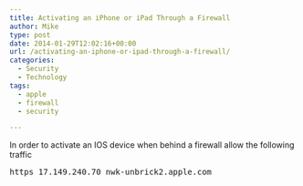 ```yaml
---
title: Activating an iPhone or iPad Through a Firewall
author: Mike
type: post
date: 2014-01-29T12:02:16+00:00
url: /activating-an-iphone-or-ipad-through-a-firewall/
categories:
  - Security
  - Technology
tags:
  - apple
  - firewall
  - security

---
```

In order to activate an IOS device when behind a firewall allow the following traffic

<pre>https 17.149.240.70 nwk-unbrick2.apple.com</pre>
